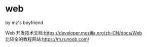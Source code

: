 # web  
by mz's boyfriend

Web 开发技术文档:https://developer.mozilla.org/zh-CN/docs/Web   
比较全的教程网站:https://m.runoob.com/
